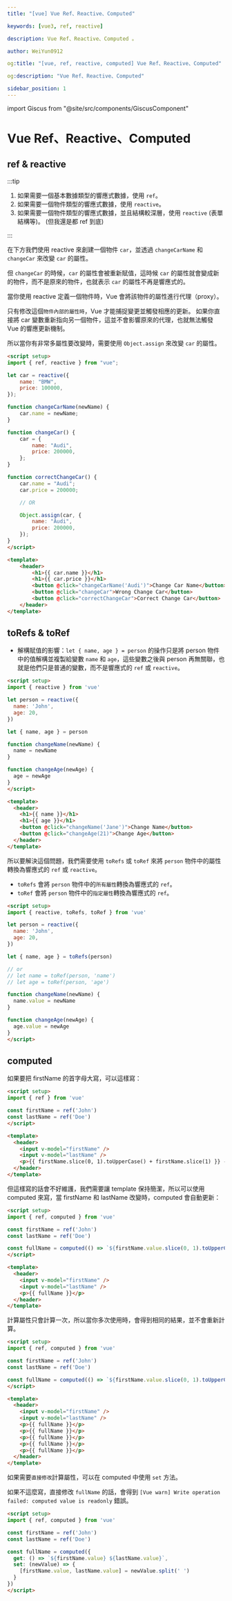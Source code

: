 ```yaml
---
title: "[vue] Vue Ref、Reactive、Computed"

keywords: [vue3, ref, reactive]

description: Vue Ref、Reactive、Computed 。

author: WeiYun0912

og:title: "[vue, ref, reactive, computed] Vue Ref、Reactive、Computed"

og:description: "Vue Ref、Reactive、Computed"

sidebar_position: 1
---
```


import Giscus from "@site/src/components/GiscusComponent"

# Vue Ref、Reactive、Computed

## ref & reactive

:::tip

1. 如果需要一個基本數據類型的響應式數據，使用 `ref`。
2. 如果需要一個物件類型的響應式數據，使用 `reactive`。
3. 如果需要一個物件類型的響應式數據，並且結構較深層，使用 `reactive` (表單結構等)。
   (但我還是都 ref 到底)

:::

在下方我們使用 reactive 來創建一個物件 `car`，並透過 `changeCarName` 和 `changeCar` 來改變 `car` 的屬性。

但 `changeCar` 的時候，`car` 的屬性會被重新賦值，這時候 `car` 的屬性就會變成新的物件，而不是原來的物件，也就表示 `car` 的屬性不再是響應式的。

當你使用 reactive 定義一個物件時，Vue 會將該物件的屬性進行代理（proxy）。

只有修改這個`物件內部的屬性時`，Vue 才能捕捉變更並觸發相應的更新。
如果你直接將 car 變數重新指向另一個物件，這並不會影響原來的代理，也就無法觸發 Vue 的響應更新機制。

所以當你有非常多屬性要改變時，需要使用 `Object.assign` 來改變 `car` 的屬性。

<!-- prettier-ignore -->
```html title='App.vue' showLineNumbers
<script setup>
import { ref, reactive } from "vue";

let car = reactive({
    name: "BMW",
    price: 100000,
});

function changeCarName(newName) {
    car.name = newName;
}

function changeCar() {
    car = {
        name: "Audi",
        price: 200000,
    };
}

function correctChangeCar() {
    car.name = "Audi";
    car.price = 200000;

    // OR

    Object.assign(car, {
        name: "Audi",
        price: 200000,
    });
}
</script>

<template>
    <header>
        <h1>{{ car.name }}</h1>
        <h1>{{ car.price }}</h1>
        <button @click="changeCarName('Audi')">Change Car Name</button>
        <button @click="changeCar">Wrong Change Car</button>
        <button @click="correctChangeCar">Correct Change Car</button>
    </header>
</template>
```

## toRefs & toRef

-   解構賦值的影響：`let { name, age } = person` 的操作只是將 person 物件中的值解構並複製給變數 `name` 和 `age`，這些變數之後與 person 再無關聯，也就是他們只是普通的變數，而不是響應式的 `ref` 或 `reactive`。

<!-- prettier-ignore -->
```html title='App.vue' showLineNumbers
<script setup>
import { reactive } from 'vue'

let person = reactive({
  name: 'John',
  age: 20,
})

let { name, age } = person

function changeName(newName) {
  name = newName
}

function changeAge(newAge) {
  age = newAge
}
</script>

<template>
  <header>
    <h1>{{ name }}</h1>
    <h1>{{ age }}</h1>
    <button @click="changeName('Jane')">Change Name</button>
    <button @click="changeAge(21)">Change Age</button>
  </header>
</template>
```

所以要解決這個問題，我們需要使用 `toRefs` 或 `toRef` 來將 `person` 物件中的屬性轉換為響應式的 `ref` 或 `reactive`。

-   `toRefs` 會將 `person` 物件中的`所有屬性`轉換為響應式的 `ref`。
-   `toRef` 會將 `person` 物件中的`指定屬性`轉換為響應式的 `ref`。

<!-- prettier-ignore -->
```html title='App.vue' showLineNumbers
<script setup>
import { reactive, toRefs, toRef } from 'vue'

let person = reactive({
  name: 'John',
  age: 20,
})

let { name, age } = toRefs(person)

// or
// let name = toRef(person, 'name')
// let age = toRef(person, 'age')

function changeName(newName) {
  name.value = newName
}

function changeAge(newAge) {
  age.value = newAge
}
</script>
```

## computed

如果要把 firstName 的首字母大寫，可以這樣寫：

<!-- prettier-ignore -->
```html title='App.vue' showLineNumbers
<script setup>
import { ref } from 'vue'

const firstName = ref('John')
const lastName = ref('Doe')
</script>

<template>
  <header>
    <input v-model="firstName" />
    <input v-model="lastName" />
    <p>{{ firstName.slice(0, 1).toUpperCase() + firstName.slice(1) }} - {{ lastName }}</p>
  </header>
</template>
```

但這樣寫的話會不好維護，我們需要讓 template 保持簡潔，所以可以使用 computed 來寫，當 firstName 和 lastName 改變時，computed 會自動更新：

<!-- prettier-ignore -->
```html title='App.vue' showLineNumbers
<script setup>
import { ref, computed } from 'vue'

const firstName = ref('John')
const lastName = ref('Doe')

const fullName = computed(() => `${firstName.value.slice(0, 1).toUpperCase() + firstName.value.slice(1)} - ${lastName.value}`)
</script>

<template>
  <header>
    <input v-model="firstName" />
    <input v-model="lastName" />
    <p>{{ fullName }}</p>
  </header>
</template>
```

計算屬性只會計算一次，所以當你多次使用時，會得到相同的結果，並不會重新計算。

<!-- prettier-ignore -->
```html title='App.vue' showLineNumbers
<script setup>
import { ref, computed } from 'vue'

const firstName = ref('John')
const lastName = ref('Doe')

const fullName = computed(() => `${firstName.value.slice(0, 1).toUpperCase() + firstName.value.slice(1)} - ${lastName.value}`)
</script>

<template>
  <header>
    <input v-model="firstName" />
    <input v-model="lastName" />
    <p>{{ fullName }}</p>
    <p>{{ fullName }}</p>
    <p>{{ fullName }}</p>
    <p>{{ fullName }}</p>
    <p>{{ fullName }}</p>
  </header>
</template>
```

如果需要`直接修改`計算屬性，可以在 computed 中使用 `set` 方法。

如果不這麼寫，直接修改 `fullName` 的話，會得到 `[Vue warn] Write operation failed: computed value is readonly` 錯誤。

<!-- prettier-ignore -->
```html title='App.vue' showLineNumbers
<script setup>
import { ref, computed } from 'vue'

const firstName = ref('John')
const lastName = ref('Doe')

const fullName = computed({
  get: () => `${firstName.value} ${lastName.value}`,
  set: (newValue) => {
    [firstName.value, lastName.value] = newValue.split(' ')
  }
})
</script>
```

<Giscus />
